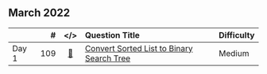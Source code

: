 ## March 2022

||#|</>|Question Title|Difficulty|
|:--|--:|:-:|:--|:--|
|Day 1|109|[📎](../src/q_101_150/q0109.cc)|[Convert Sorted List to Binary Search Tree](https://leetcode.com/problems/convert-sorted-list-to-binary-search-tree/)|Medium|

